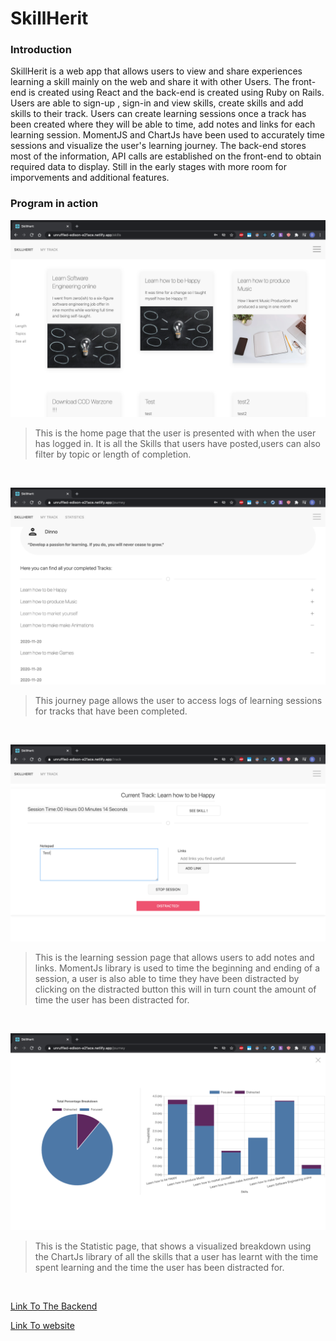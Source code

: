 

# SkillHerit



### Introduction
SkillHerit is a web app that allows users to view and share experiences learning a skill mainly on the web and share it with other Users. 
The front-end is created using React and the back-end is created using Ruby on Rails. Users are able to sign-up , sign-in and view skills, 
create skills and add skills to their track. Users can create learning sessions once a track has been created where they will be able to time, 
add notes and links for each learning session. MomentJS and ChartJs have been used to accurately time sessions and visualize the user's learning journey.
The back-end stores most of the information, API calls are established on the front-end to obtain required data to display.
Still in the early stages with more room for imporvements and additional features.



### Program in action 
![Home Page](https://github.com/dinnosaur/skillherit-frontend/blob/master/images/Screenshot%202020-11-25%20at%2016.34.34.png?raw=true)

>This is the home page that the user is presented with when the user has logged in. It is all the Skills that users have posted,users can also filter by topic or length of completion.

&nbsp;

![Home Page](https://github.com/dinnosaur/skillherit-frontend/blob/master/images/Screenshot%202020-11-25%20at%2016.36.00.png?raw=true)

>This journey page allows the user to access logs of learning sessions for tracks that have been completed. 

&nbsp;

![Home Page](https://github.com/dinnosaur/skillherit-frontend/blob/master/images/Screenshot%202020-11-25%20at%2016.37.01.png?raw=true)

>This is the learning session page that allows users to add notes and links. MomentJs library is used to time the beginning and ending of a session, a user is also able to time they have been distracted by clicking on the distracted button this will in turn count the amount of time the user has been distracted for.

&nbsp;

![Home Page](https://github.com/dinnosaur/skillherit-frontend/blob/master/images/Screenshot%202020-11-25%20at%2016.36.29.png)

>This is the Statistic page, that shows a visualized breakdown using the ChartJs library of all the skills that a user has learnt with the time spent learning and the time the user has been distracted for. 

&nbsp;


[Link To The Backend](https://github.com/dinnosaur/skillherit-backend)

[Link To website](https://unruffled-edison-e21ace.netlify.app/)















